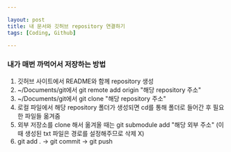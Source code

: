 ```yaml
---

layout: post
title: 내 문서와 깃허브 repository 연결하기
tags: [Coding, Github]

---
```


### 내가 매번 까먹어서 저장하는 방법

1. 깃허브 사이트에서 README와 함께 repository 생성
2. ~/Documents/git에서 git remote add origin "해당 repository 주소"
3. ~/Documents/git에서 git clone "해당 repository 주소"
4. 로컬 파일에서 해당 repository 폴더가 생성되면 cd를 통해 폴더로 들어간 후 필요한 파일들 옮겨줌
4. 외부 저장소를 clone 해서 옮겨올 때는 git submodule add "해당 외부 주소" (이 때 생성된 txt 파일은 경로를 설정해주므로 삭제 X)
5. git add . -> git commit -> git push